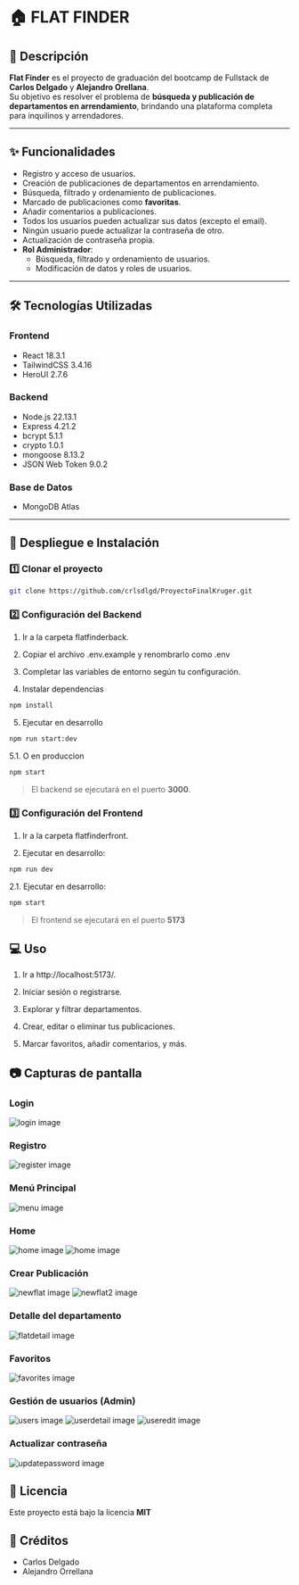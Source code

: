 # 🏠 FLAT FINDER

## 📌 Descripción
**Flat Finder** es el proyecto de graduación del bootcamp de Fullstack de **Carlos Delgado** y **Alejandro Orellana**.  
Su objetivo es resolver el problema de **búsqueda y publicación de departamentos en arrendamiento**, brindando una plataforma completa para inquilinos y arrendadores.

---

## ✨ Funcionalidades
- Registro y acceso de usuarios.
- Creación de publicaciones de departamentos en arrendamiento.
- Búsqueda, filtrado y ordenamiento de publicaciones.
- Marcado de publicaciones como **favoritas**.
- Añadir comentarios a publicaciones.
- Todos los usuarios pueden actualizar sus datos (excepto el email).
- Ningún usuario puede actualizar la contraseña de otro.
- Actualización de contraseña propia.
- **Rol Administrador**:
  - Búsqueda, filtrado y ordenamiento de usuarios.
  - Modificación de datos y roles de usuarios.
---

## 🛠 Tecnologías Utilizadas

### **Frontend**
- React 18.3.1
- TailwindCSS 3.4.16
- HeroUI 2.7.6

### **Backend**
- Node.js 22.13.1
- Express 4.21.2
- bcrypt 5.1.1
- crypto 1.0.1
- mongoose 8.13.2
- JSON Web Token 9.0.2

### **Base de Datos**
- MongoDB Atlas

---

## 🚀 Despliegue e Instalación

### 1️⃣ Clonar el proyecto
```bash
git clone https://github.com/crlsdlgd/ProyectoFinalKruger.git
```
### 2️⃣ Configuración del Backend
1. Ir a la carpeta flatfinderback.

2. Copiar el archivo .env.example y renombrarlo como .env

3. Completar las variables de entorno según tu configuración.

4. Instalar dependencias
```bash
npm install
```
5. Ejecutar en desarrollo
```bash
npm run start:dev
```
5.1. O en produccion
```bash
npm start
```
> El backend se ejecutará en el puerto **3000**.
### 3️⃣ Configuración del Frontend
1. Ir a la carpeta flatfinderfront.

2. Ejecutar en desarrollo:
```bash
npm run dev
```
2.1. Ejecutar en desarrollo:
```bash
npm start
```
> El frontend se ejecutará en el puerto **5173**
## 💻 Uso
1. Ir a http://localhost:5173/.

2. Iniciar sesión o registrarse.

3. Explorar y filtrar departamentos.

4. Crear, editar o eliminar tus publicaciones.

5. Marcar favoritos, añadir comentarios, y más.

## 📷 Capturas de pantalla
### Login
![login image](flatfinderfront/public/assets/login.png)
### Registro
![register image](flatfinderfront/public/assets/register.png)
### Menú Principal
![menu image](flatfinderfront/public/assets/menu.png)
### Home
![home image](flatfinderfront/public/assets/home1.png)
![home image](flatfinderfront/public/assets/home2.png)
### Crear Publicación
![newflat image](flatfinderfront/public/assets/newflat.png)
![newflat2 image](flatfinderfront/public/assets/newflat2.png)
### Detalle del departamento
![flatdetail image](flatfinderfront/public/assets/flatdetail.png)
### Favoritos
![favorites image](flatfinderfront/public/assets/favorites.png)
### Gestión de usuarios (Admin)
![users image](flatfinderfront/public/assets/users.png)
![userdetail image](flatfinderfront/public/assets/userdetail.png)
![useredit image](flatfinderfront/public/assets/useredit.png)
### Actualizar contraseña
![updatepassword image](flatfinderfront/public/assets/updatepassword.png)

## 📜 Licencia
Este proyecto está bajo la licencia **MIT**

## 👥 Créditos
- Carlos Delgado
- Alejandro Orrellana
